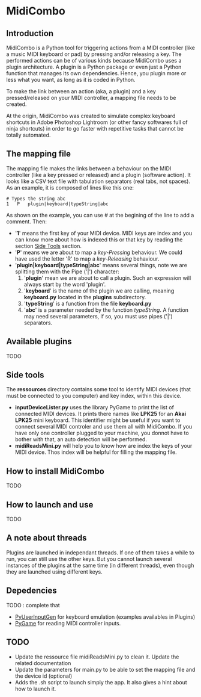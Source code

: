 MidiCombo
=========

## Introduction
MidiCombo is a Python tool for triggering actions from a MIDI controller (like a music MIDI keyboard or pad) by pressing and/or releasing a key. The performed actions can be of various kinds because MidiCombo uses a plugin architecture. A plugin is a Python package or even just a Python function that manages its own dependencies. Hence, you plugin more or less what you want, as long as it is coded in Python.

To make the link between an action (aka, a plugin) and a key pressed/released on your MIDI controller, a mapping file needs to be created.

At the origin, MidiCombo was created to simulate complex keyboard shortcuts in Adobe Photoshop Lightroom (or other fancy softwares full of ninja shortcuts) in order to go faster with repetitive tasks that cannot be totally automated.


## The mapping file
The mapping file makes the links between a behaviour on the MIDI controller (like a key pressed or released) and a plugin (software action). It looks like a CSV text file with tabulation separators (real tabs, not spaces).
As an example, it is composed of lines like this one:

```
# Types the string abc
1	P	plugin|keyboard|typeString|abc
```

As shown on the example, you can use # at the begining of the line to add a comment.
Then:
* '__1__' means the first key of your MIDI device. MIDI keys are index and you can know more about how is indexed this or that key by reading the section [Side Tools](#side-tools) section.
* '__P__' means we are about to map a _key-Pressing_ behaviour. We could have used the letter 'R' to map a _key-Releasing_ behaviour.
* '__plugin|keyboard|typeString|abc__' means several things, note we are splitting them with the Pipe ('|') character:
  1. '__plugin__' mean we are about to call a plugin. Such an expression will always start by the word 'plugin'.
  2. '__keyboard__' is the name of the plugin we are calling, meaning __keyboard.py__ located in the __plugins__ subdirectory.
  3. '__typeString__' is a function from the file __keyboard.py__
  4. '__abc__' is a parameter needed by the function _typeString_. A function may need several parameters, if so, you must use pipes ('|') separators.

## Available plugins
TODO

## Side tools
The __ressources__ directory contains some tool to identify MIDI devices (that must be connected to you computer) and key index, within this device.
* __inputDeviceLister.py__ uses the library PyGame to print the list of connected MIDI devices. It prints there names like __LPK25__ for an __Akai LPK25__ mini keyboard. This identifier might be useful if you want to connect several MIDI controler and use them all with MidiCombo. If you have only one controller plugged to your machine, you donnot have to bother with that, an auto detection will be performed.
* __midiReadsMini.py__ will help you to know how are index the keys of your MIDI device. Thos index will be helpful for filling the mapping file.

## How to install MidiCombo
TODO

## How to launch and use
TODO

## A note about threads
Plugins are launched in independant threads. If one of them takes a while to run, you can still use the other keys. But you cannot launch several instances of the plugins at the same time (in different threads), even though they are launched using different keys.

## Depedencies
TODO : complete that

- [PyUserInputGen](https://github.com/jonathanlurie/PyUserInputGen) for keyboard emulation (examples availables in Plugins)
- [PyGame](http://www.pygame.org/download.shtml) for reading MIDI controller inputs.

## TODO

* Update the ressource file midiReadsMini.py to clean it. Update the related documentation
* Update the parameters for main.py to be able to set the mapping file and the device id (optional)
* Adds the .sh script to launch simply the app. It also gives a hint about how to launch it.
